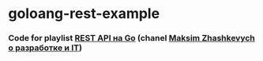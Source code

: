# goloang-rest-example

### Code for playlist [REST API на Go](https://www.youtube.com/watch?v=1LFbmWk7NLQ&list=PLbTTxxr-hMmyFAvyn7DeOgNRN8BQdjFm8) (chanel [Maksim Zhashkevych о разработке и IT](https://www.youtube.com/c/MaksimZhashkevych/featured))